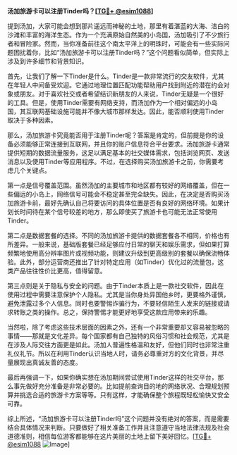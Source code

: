 **汤加旅游卡可以注册Tinder吗？[[TG💪+ @esim1088](https://t.me/s/esim1088)]**

提到汤加，大家可能会想到那片遥远而神秘的土地，那里有着湛蓝的大海、洁白的沙滩和丰富的海洋生态。作为一个充满原始自然美的小岛国，汤加吸引了不少旅行者和冒险家。然而，当你准备前往这个南太平洋上的明珠时，可能会有一些实际问题困扰着你，比如“汤加旅游卡可以注册Tinder吗？”这个问题看似简单，但实际上涉及到许多细节和背景知识。

首先，让我们了解一下Tinder是什么。Tinder是一款非常流行的交友软件，尤其在年轻人中间备受欢迎。它通过地理位置匹配功能帮助用户找到附近的潜在约会对象或朋友。对于喜欢社交或者希望结识新朋友的人来说，Tinder无疑是一个很好的工具。但是，使用Tinder需要有网络支持，而汤加作为一个相对偏远的小岛国，其互联网基础设施可能并不像大城市那样发达。因此，能否顺利使用Tinder取决于多种因素。

那么，汤加旅游卡究竟能否用于注册Tinder呢？答案是肯定的，但前提是你的设备必须能够正常连接到互联网，并且你的账户信息符合平台要求。汤加旅游卡通常提供短期的数据流量服务，这足以满足基本的社交媒体需求，包括浏览网页、发送消息以及使用Tinder等应用程序。不过，在选择购买汤加旅游卡之前，你需要考虑几个关键点。

第一点是信号覆盖范围。虽然汤加的主要城市和地区都有较好的网络覆盖，但在一些偏远的小岛上，网络信号可能会不稳定甚至完全缺失。因此，在决定是否购买汤加旅游卡前，最好先确认自己将要访问的具体位置是否有良好的网络环境。如果计划长时间待在某个信号较差的地方，那么即使买了旅游卡也可能无法正常使用Tinder。

第二点是数据套餐的选择。不同的汤加旅游卡提供的数据套餐各不相同，价格也有所差异。一般来说，基础版套餐已经足够应付日常的聊天和娱乐需求，但如果打算频繁地使用高分辨率图片或视频功能，则建议升级到更高级别的套餐以确保流畅体验。此外，部分运营商还推出了针对特定应用（如Tinder）优化过的流量包，这类产品往往性价比更高，值得留意。

第三点则是关于隐私与安全的问题。由于Tinder本质上是一款社交软件，因此在使用过程中需要注意保护个人隐私。尤其是当你身处异国他乡时，更要格外谨慎，避免泄露过多个人信息。同时也要警惕诈骗行为，不要轻信陌生人发来的链接或请求转账之类的操作。总之，保持警惕才能更好地享受这款应用带来的乐趣。

当然啦，除了考虑这些技术层面的因素之外，还有一个非常重要却又容易被忽略的事情——那就是文化差异。每个国家都有自己独特的风俗习惯和社会规范，尤其是在涉及人际交往方面更是如此。汤加人普遍性格温和友好，但他们同时也非常注重礼仪礼节。所以在利用Tinder认识当地人时，请务必尊重对方的文化背景，并尽量展现出真诚友善的态度。

最后再强调一下，如果你确实想在汤加期间尝试使用Tinder这样的社交平台，那么事先做好充分准备是非常必要的。比如提前查询目的地的网络状况、合理规划预算并挑选合适的旅游卡方案等等。只有这样，才能确保整个旅程既轻松愉快又安全可靠。

综上所述，“汤加旅游卡可以注册Tinder吗”这个问题并没有绝对的答案，而是需要结合具体情况来判断。只要做好了相关准备工作并且注意遵守当地法律法规及社会道德准则，相信每位游客都能够在这片美丽的土地上留下美好回忆。[[TG💪+ @esim1088](https://t.me/s/esim1088) ![Image](https://i.postimg.cc/4NQfJmqS/Snipaste-2025-05-13-00-14-12.png)]